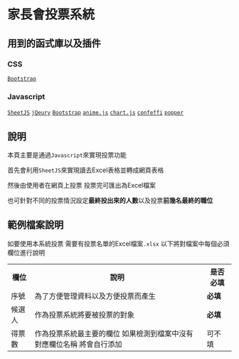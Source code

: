 # 家長會投票系統
## 用到的函式庫以及插件
### CSS
[`Bootstrap`](https://cdnjs.cloudflare.com/ajax/libs/bootstrap/5.3.0/css/bootstrap.min.css)
### Javascript
[`SheetJS`](https://cdn.jsdelivr.net/npm/xlsx@0.17.4/dist/xlsx.full.min.js)
[`jQeury`](https://cdnjs.cloudflare.com/ajax/libs/jquery/3.7.0/jquery.min.js)
[`Bootstrap`](https://cdn.jsdelivr.net/npm/bootstrap@4.3.1/dist/js/bootstrap.min.js)
[`anime.js`](https://cdnjs.cloudflare.com/ajax/libs/animejs/3.2.1/anime.min.js)
[`chart.js`](https://cdn.jsdelivr.net/npm/chart.js)
[`confeffi`](https://cdn.jsdelivr.net/npm/canvas-confetti@1.6.0/dist/confetti.browser.min.js)
[`popper`](https://cdn.jsdelivr.net/npm/popper.js@1.14.7/dist/umd/popper.min.js)
## 說明
本頁主要是通過`Javascript`來實現投票功能

首先會利用`SheetJS`來實現讀去Excel表格並轉成網頁表格

然後由使用者在網頁上投票 投票完可匯出為Excel檔案

也可針對不同的投票情況設定**最終投出來的人數**以及投票**前幾名最終的職位**

## 範例檔案說明
如要使用本系統投票 需要有投票名單的Excel檔案`.xlsx` 以下將對檔案中每個必須欄位進行說明

<table>
  <tr>
    <th>欄位</th>
    <th>說明</th>
    <th>是否必填</th>
  </tr>
  <tr>
    <td>序號</td>
    <td>為了方便管理資料以及方便投票而產生</td>
    <td><strong>必填</strong></td>
  </tr>
  <tr>
    <td>候選人</td>
    <td>作為投票系統將要被投票的對象</td>
    <td><strong>必填</strong></td>
  </tr>
  <tr>
    <td>得票數</td>
    <td>作為投票系統最主要的欄位 如果檢測到檔案中沒有對應欄位名稱 將會自行添加</td>
    <td>可不填</td>
  </tr>
</table>
